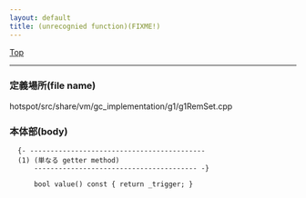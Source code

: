 ```yaml
---
layout: default
title: (unrecognied function)(FIXME!)
---
```

[Top](../index.html)

--- 
### 定義場所(file name)
hotspot/src/share/vm/gc_implementation/g1/g1RemSet.cpp


### 本体部(body)
```
  {- -------------------------------------------
  (1) (単なる getter method)
      ---------------------------------------- -}

	  bool value() const { return _trigger; }
	
```


